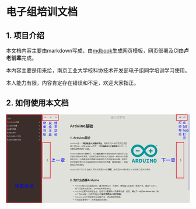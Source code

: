 # 电子组培训文档

## 1. 项目介绍

本文档内容主要由markdown写成，由[mdbook](https://rust-lang.github.io/mdBook/)生成网页模板，网页部署及CI由**卢老前辈**完成。

本内容主要是用来给，南京工业大学校科协技术开发部电子组同学培训学习使用。

本人能力有限，内容肯定存在错误和不足，欢迎大家指正。

## 2. 如何使用本文档

![Intro-mdbook](Images/0-1.png)
